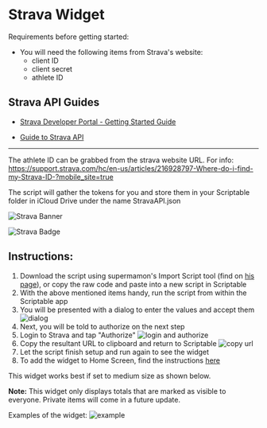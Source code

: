 # Strava Widget
Requirements before getting started:
* You will need the following items from Strava's website:
     * client ID
     * client secret
     * athlete ID 

## Strava API Guides
* [Strava Developer Portal - Getting Started Guide](https://developers.strava.com/docs/getting-started/)

* [Guide to Strava API](https://medium.com/@annthurium/getting-started-with-the-strava-api-a-tutorial-f3909496cd2d)

----- 

The athlete ID can be grabbed from the strava website URL. For info: 
https://support.strava.com/hc/en-us/articles/216928797-Where-do-i-find-my-Strava-ID-?mobile_site=true

The script will gather the tokens for you and store them in your Scriptable folder in iCloud Drive under the name StravaAPI.json

![Strava Banner](https://i.imgur.com/TUKqFW5.jpg)

![Strava Badge](https://i.imgur.com/JDafaoE.png)

## Instructions:

1. Download the script using supermamon's Import Script tool (find on [his page](https://github.com/supermamon/scriptable-scripts)), or copy the raw code and paste into a new script in Scriptable
1. With the above mentioned items handy, run the script from within the Scriptable app
3. You will be presented with a dialog to enter the values and accept them
     ![dialog](https://i.imgur.com/9lqJLhY.jpg)
4. Next, you will be told to authorize on the next step
5. Login to Strava and tap "Authorize"
     ![login and authorize](https://i.imgur.com/kuGBpeB.jpg)
5. Copy the resultant URL to clipboard and return to Scriptable
     ![copy url](https://i.imgur.com/o2N704i.jpg)
6. Let the script finish setup and run again to see the widget
7. To add the widget to Home Screen, find the instructions [here](https://github.com/mvan231/Scriptable#first-time-adding-a-widget)

This widget works best if set to medium size as shown below.

**Note:** This widget only displays totals that are marked as visible to everyone. Private items will come in a future update. 

Examples of the widget:
![example](https://i.imgur.com/iViNi9X.jpg)